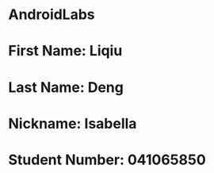 # AndroidLabs
# First Name: Liqiu
# Last Name: Deng
# Nickname: Isabella
# Student Number: 041065850
